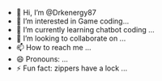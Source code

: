 - 👋 Hi, I’m @Drkenergy87
- 👀 I’m interested in Game coding...
- 🌱 I’m currently learning chatbot coding ...
- 💞️ I’m looking to collaborate on ...
- 📫 How to reach me ...
- 😄 Pronouns: ...
- ⚡ Fun fact: zippers have a lock ...

<!---
Drkenergy87/Drkenergy87 is a ✨ special ✨ repository because its `README.md` (this file) appears on your GitHub profile.
You can click the Preview link to take a look at your changes.
--->
